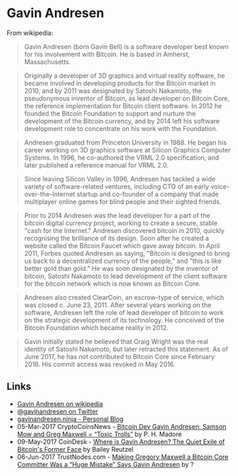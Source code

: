 
# Gavin Andresen

From wikipedia:

> Gavin Andresen (born Gavin Bell) is a software developer best known for his involvement with Bitcoin. He is based in Amherst, Massachusetts.

> Originally a developer of 3D graphics and virtual reality software, he became involved in developing products for the Bitcoin market in 2010, and by 2011 was designated by Satoshi Nakamoto, the pseudonymous inventor of Bitcoin, as lead developer on Bitcoin Core, the reference implementation for Bitcoin client software. In 2012 he founded the Bitcoin Foundation to support and nurture the development of the Bitcoin currency, and by 2014 left his software development role to concentrate on his work with the Foundation.

> Andresen graduated from Princeton University in 1988. He began his career working on 3D graphics software at Silicon Graphics Computer Systems. In 1996, he co-authored the VRML 2.0 specification, and later published a reference manual for VRML 2.0.

> Since leaving Silicon Valley in 1996, Andresen has tackled a wide variety of software-related ventures, including CTO of an early voice-over-the-Internet startup and co-founder of a company that made multiplayer online games for blind people and their sighted friends.

> Prior to 2014 Andresen was the lead developer for a part of the bitcoin digital currency project, working to create a secure, stable "cash for the Internet."  Andresen discovered bitcoin in 2010, quickly recognising the brilliance of its design. Soon after he created a website called the Bitcoin Faucet which gave away bitcoin. In April 2011, Forbes quoted Andresen as saying, "Bitcoin is designed to bring us back to a decentralized currency of the people," and "this is like better gold than gold." He was soon designated by the inventor of bitcoin, Satoshi Nakamoto to lead development of the client software for the bitcoin network which is now known as Bitcoin Core.

> Andresen also created ClearCoin, an escrow-type of service, which was closed c. June 23, 2011. After several years working on the software, Andresen left the role of lead developer of bitcoin to work on the strategic development of its technology. He conceived of the Bitcoin Foundation which became reality in 2012.

> Gavin initially stated he believed that Craig Wright was the real identity of Satoshi Nakamoto, but later retracted this statement. As of June 2017, he has not contributed to Bitcoin Core since February 2016. His commit access was revoked in May 2016.

## Links

* [Gavin Andresen on wikipedia](https://en.wikipedia.org/wiki/Gavin_Andresen)
* [@gavinandresen on Twitter](https://twitter.com/gavinandresen)
* [gavinandresen.ninja - Personal Blog](http://gavinandresen.ninja/)
* 05-Mar-2017 CryptoCoinsNews - [Bitcoin Dev Gavin Andresen: Samson Mow and Greg Maxwell = “Toxic Trolls”](https://www.cryptocoinsnews.com/gavin-andresen-samson-mow-and-greg-maxwell-toxic-trolls/) by P. H. Madore
* 09-May-2017 CoinDesk - [Where is Gavin Andresen? The Quiet Exile of Bitcoin's Former Face](https://www.coindesk.com/where-is-gavin-andresen-the-quiet-exile-of-bitcoins-former-face/) by Bailey Reutzel
* 06-Jun-2017 TrustNodes.com - [Making Gregory Maxwell a Bitcoin Core Committer Was a “Huge Mistake” Says Gavin Andresen](http://www.trustnodes.com/2017/06/06/making-gregory-maxwell-bitcoin-core-committer-huge-mistake-says-gavin-andresen) by ?
